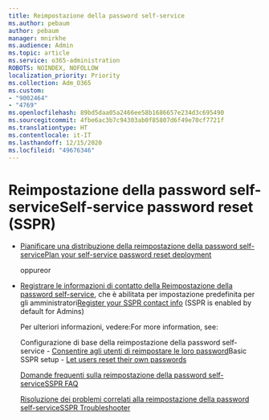 ```yaml
---
title: Reimpostazione della password self-service
ms.author: pebaum
author: pebaum
manager: mnirkhe
ms.audience: Admin
ms.topic: article
ms.service: o365-administration
ROBOTS: NOINDEX, NOFOLLOW
localization_priority: Priority
ms.collection: Adm_O365
ms.custom:
- "9002464"
- "4769"
ms.openlocfilehash: 89bd5daa05a2466ee58b1686657e234d3c695490
ms.sourcegitcommit: 4fbe6ac3b7c94303ab0f85807d6f49e70cf7721f
ms.translationtype: HT
ms.contentlocale: it-IT
ms.lasthandoff: 12/15/2020
ms.locfileid: "49676346"
---
```

# <a name="self-service-password-reset-sspr"></a><span data-ttu-id="5594e-102">Reimpostazione della password self-service</span><span class="sxs-lookup"><span data-stu-id="5594e-102">Self-service password reset (SSPR)</span></span>

- [<span data-ttu-id="5594e-103">Pianificare una distribuzione della reimpostazione della password self-service</span><span class="sxs-lookup"><span data-stu-id="5594e-103">Plan your self-service password reset deployment</span></span>](https://go.microsoft.com/fwlink/?linkid=2142944)  

    <span data-ttu-id="5594e-104">oppure</span><span class="sxs-lookup"><span data-stu-id="5594e-104">or</span></span>
- <span data-ttu-id="5594e-105">[Registrare le informazioni di contatto della Reimpostazione della password self-service](https://go.microsoft.com/fwlink/?linkid=849451), che è abilitata per impostazione predefinita per gli amministratori</span><span class="sxs-lookup"><span data-stu-id="5594e-105">[Register your SSPR contact info](https://go.microsoft.com/fwlink/?linkid=849451) (SSPR is enabled by default for Admins)</span></span>

    <span data-ttu-id="5594e-106">Per ulteriori informazioni, vedere:</span><span class="sxs-lookup"><span data-stu-id="5594e-106">For more information, see:</span></span>

    <span data-ttu-id="5594e-107">Configurazione di base della reimpostazione della password self-service - [Consentire agli utenti di reimpostare le loro password](https://docs.microsoft.com/microsoft-365/admin/add-users/let-users-reset-passwords)</span><span class="sxs-lookup"><span data-stu-id="5594e-107">Basic SSPR setup - [Let users reset their own passwords](https://docs.microsoft.com/microsoft-365/admin/add-users/let-users-reset-passwords)</span></span>

    [<span data-ttu-id="5594e-108">Domande frequenti sulla reimpostazione della password self-service</span><span class="sxs-lookup"><span data-stu-id="5594e-108">SSPR FAQ</span></span>](https://docs.microsoft.com/azure/active-directory/authentication/active-directory-passwords-faq)

    [<span data-ttu-id="5594e-109">Risoluzione dei problemi correlati alla reimpostazione della password self-service</span><span class="sxs-lookup"><span data-stu-id="5594e-109">SSPR Troubleshooter</span></span>](https://docs.microsoft.com/azure/active-directory/authentication/active-directory-passwords-troubleshoot)
